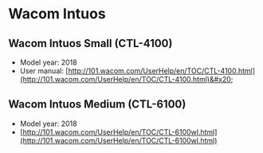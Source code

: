 # Wacom Intuos

## Wacom Intuos Small (CTL-4100)

* Model year: 2018
* User manual: [http://101.wacom.com/UserHelp/en/TOC/CTL-4100.html](http://101.wacom.com/UserHelp/en/TOC/CTL-4100.html)&#x20;

## Wacom Intuos Medium (CTL-6100)

* Model year: 2018&#x20;
* [http://101.wacom.com/UserHelp/en/TOC/CTL-6100wl.html](http://101.wacom.com/UserHelp/en/TOC/CTL-6100wl.html)
